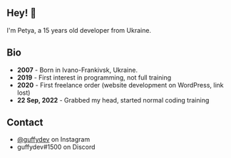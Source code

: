<!-- <h1 align="center">
  <img src="" alt="Petya Storozhuk" />
</h1> -->

## Hey! 👋
I'm Petya, a 15 years old developer from Ukraine.

## Bio
- **2007** - Born in Ivano-Frankivsk, Ukraine.
- **2019** - First interest in programming, not full training
- **2020** - First freelance order (website development on WordPress, link lost)
- **22 Sep, 2022** - Grabbed my head, started normal coding training

<!--## Skills
- 👨‍💻 -->

## Contact
- [@guffydev](https://instagram.com/guffydev) on Instagram
- guffydev#1500 on Discord
